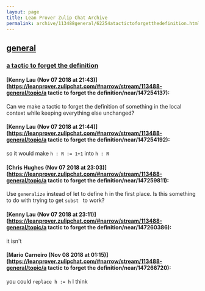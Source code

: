 ```yaml
---
layout: page
title: Lean Prover Zulip Chat Archive 
permalink: archive/113488general/62254atactictoforgetthedefinition.html
---
```


## [general](index.html)
### [a tactic to forget the definition](62254atactictoforgetthedefinition.html)

#### [Kenny Lau (Nov 07 2018 at 21:43)](https://leanprover.zulipchat.com/#narrow/stream/113488-general/topic/a tactic to forget the definition/near/147254137):
Can we make a tactic to forget the definition of something in the local context while keeping everything else unchanged?

#### [Kenny Lau (Nov 07 2018 at 21:44)](https://leanprover.zulipchat.com/#narrow/stream/113488-general/topic/a tactic to forget the definition/near/147254192):
so it would make `h : R := 1+1` into `h : R`

#### [Chris Hughes (Nov 07 2018 at 23:03)](https://leanprover.zulipchat.com/#narrow/stream/113488-general/topic/a tactic to forget the definition/near/147259811):
Use `generalize` instead of let to define h in the first place. Is this something to do with trying to get `subst ` to work?

#### [Kenny Lau (Nov 07 2018 at 23:11)](https://leanprover.zulipchat.com/#narrow/stream/113488-general/topic/a tactic to forget the definition/near/147260386):
it isn't

#### [Mario Carneiro (Nov 08 2018 at 01:15)](https://leanprover.zulipchat.com/#narrow/stream/113488-general/topic/a tactic to forget the definition/near/147266720):
you could `replace h := h` I think

